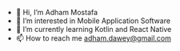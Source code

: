 - 👋 Hi, I’m Adham Mostafa
- 👀 I’m interested in Mobile Application Software
- 🌱 I’m currently learning Kotlin and React Native
- 📫 How to reach me <adham.dawey@gmail.com>

<!---
Adham-Mostafa99/Adham-Mostafa99 is a ✨ special ✨ repository because its `README.md` (this file) appears on your GitHub profile.
You can click the Preview link to take a look at your changes.
--->
